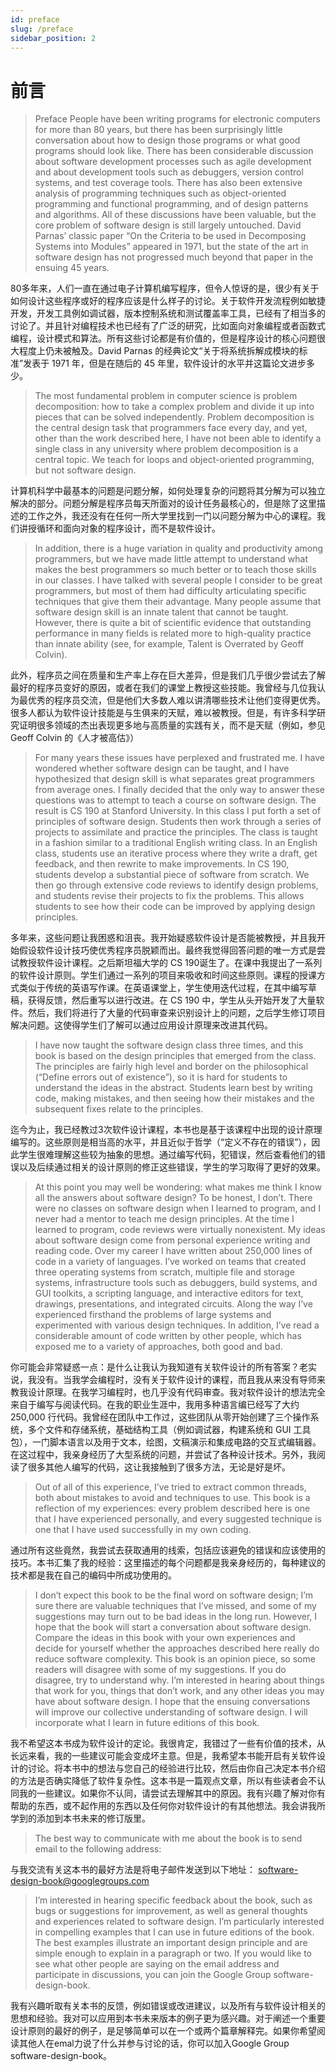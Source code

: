 ```yaml
---
id: preface
slug: /preface
sidebar_position: 2
---
```

# 前言
> Preface
> People have been writing programs for electronic computers for more than 80 years, but there has been surprisingly little conversation about how to design those programs or what good programs should look like. There has been considerable discussion about software development processes such as agile development and about development tools such as debuggers, version control systems, and test coverage tools. There has also been extensive analysis of programming techniques such as object-oriented programming and functional programming, and of design patterns and algorithms. All of these discussions have been valuable, but the core problem of software design is still largely untouched. David Parnas’ classic paper “On the Criteria to be used in Decomposing Systems into Modules” appeared in 1971, but the state of the art in software design has not progressed much beyond that paper in the ensuing 45 years.

80多年来，人们一直在通过电子计算机编写程序，但令人惊讶的是，很少有关于如何设计这些程序或好的程序应该是什么样子的讨论。关于软件开发流程例如敏捷开发，开发工具例如调试器，版本控制系统和测试覆盖率工具，已经有了相当多的讨论了。并且针对编程技术也已经有了广泛的研究，比如面向对象编程或者函数式编程，设计模式和算法。所有这些讨论都是有价值的，但是程序设计的核心问题很大程度上仍未被触及。David Parnas 的经典论文“关于将系统拆解成模块的标准”发表于 1971 年，但是在随后的 45 年里，软件设计的水平并这篇论文进步多少。

> The most fundamental problem in computer science is problem decomposition: how to take a complex problem and divide it up into pieces that can be solved independently. Problem decomposition is the central design task that programmers face every day, and yet, other than the work described here, I have not been able to identify a single class in any university where problem decomposition is a central topic. We teach for loops and object-oriented programming, but not software design.

计算机科学中最基本的问题是问题分解，如何处理复杂的问题将其分解为可以独立解决的部分。问题分解是程序员每天所面对的设计任务最核心的，但是除了这里描述的工作之外，我还没有在任何一所大学里找到一门以问题分解为中心的课程。我们讲授循环和面向对象的程序设计，而不是软件设计。

> In addition, there is a huge variation in quality and productivity among programmers, but we have made little attempt to understand what makes the best programmers so much better or to teach those skills in our classes. I have talked with several people I consider to be great programmers, but most of them had difficulty articulating specific techniques that give them their advantage. Many people assume that software design skill is an innate talent that cannot be taught. However, there is quite a bit of scientific evidence that outstanding performance in many fields is related more to high-quality practice than innate ability (see, for example, Talent is Overrated by Geoff Colvin).

此外，程序员之间在质量和生产率上存在巨大差异，但是我们几乎很少尝试去了解最好的程序员变好的原因，或者在我们的课堂上教授这些技能。我曾经与几位我认为最优秀的程序员交流，但是他们大多数人难以讲清哪些技术让他们变得更优秀。很多人都认为软件设计技能是与生俱来的天赋，难以被教授。但是，有许多科学研究证明很多领域的杰出表现更多地与高质量的实践有关，而不是天赋（例如，参见 Geoff Colvin 的《人才被高估》）

> For many years these issues have perplexed and frustrated me. I have wondered whether software design can be taught, and I have hypothesized that design skill is what separates great programmers from average ones. I finally decided that the only way to answer these questions was to attempt to teach a course on software design. The result is CS 190 at Stanford University. In this class I put forth a set of principles of software design. Students then work through a series of projects to assimilate and practice the principles. The class is taught in a fashion similar to a traditional English writing class. In an English class, students use an iterative process where they write a draft, get feedback, and then rewrite to make improvements. In CS 190, students develop a substantial piece of software from scratch. We then go through extensive code reviews to identify design problems, and students revise their projects to fix the problems. This allows students to see how their code can be improved by applying design principles.

多年来，这些问题让我困惑和沮丧。我开始疑惑软件设计是否能被教授，并且我开始假设软件设计技巧使优秀程序员脱颖而出。最终我觉得回答问题的唯一方式是尝试教授软件设计课程。之后斯坦福大学的 CS 190诞生了。在课中我提出了一系列的软件设计原则。学生们通过一系列的项目来吸收和时间这些原则。课程的授课方式类似于传统的英语写作课。在英语课堂上，学生使用迭代过程，在其中编写草稿，获得反馈，然后重写以进行改进。在 CS 190 中，学生从头开始开发了大量软件。然后，我们将进行了大量的代码审查来识别设计上的问题，之后学生修订项目解决问题。这使得学生们了解可以通过应用设计原理来改进其代码。

> I have now taught the software design class three times, and this book is based on the design principles that emerged from the class. The principles are fairly high level and border on the philosophical (“Define errors out of existence”), so it is hard for students to understand the ideas in the abstract. Students learn best by writing code, making mistakes, and then seeing how their mistakes and the subsequent fixes relate to the principles.

迄今为止，我已经教过3次软件设计课程，本书也是基于该课程中出现的设计原理编写的。这些原则是相当高的水平，并且近似于哲学（“定义不存在的错误”），因此学生很难理解这些较为抽象的思想。通过编写代码，犯错误，然后查看他们的错误以及后续通过相关的设计原则的修正这些错误，学生的学习取得了更好的效果。

> At this point you may well be wondering: what makes me think I know all the answers about software design? To be honest, I don’t. There were no classes on software design when I learned to program, and I never had a mentor to teach me design principles. At the time I learned to program, code reviews were virtually nonexistent. My ideas about software design come from personal experience writing and reading code. Over my career I have written about 250,000 lines of code in a variety of languages. I’ve worked on teams that created three operating systems from scratch, multiple file and storage systems, infrastructure tools such as debuggers, build systems, and GUI toolkits, a scripting language, and interactive editors for text, drawings, presentations, and integrated circuits. Along the way I’ve experienced firsthand the problems of large systems and experimented with various design techniques. In addition, I’ve read a considerable amount of code written by other people, which has exposed me to a variety of approaches, both good and bad.

你可能会非常疑惑一点：是什么让我认为我知道有关软件设计的所有答案？老实说，我没有。当我学会编程时，没有关于软件设计的课程，而且我从来没有导师来教我设计原理。在我学习编程时，也几乎没有代码审查。我对软件设计的想法完全来自于编写与阅读代码。在我的职业生涯中，我用多种语言编已经写了大约 250,000 行代码。我曾经在团队中工作过，这些团队从零开始创建了三个操作系统，多个文件和存储系统，基础结构工具（例如调试器，构建系统和 GUI 工具包），一门脚本语言以及用于文本，绘图，文稿演示和集成电路的交互式编辑器。在这过程中，我亲身经历了大型系统的问题，并尝试了各种设计技术。另外，我阅读了很多其他人编写的代码，这让我接触到了很多方法，无论是好是坏。

> Out of all of this experience, I’ve tried to extract common threads, both about mistakes to avoid and techniques to use. This book is a reflection of my experiences: every problem described here is one that I have experienced personally, and every suggested technique is one that I have used successfully in my own coding.

通过所有这些竟然，我尝试去获取通用的线索，包括应该避免的错误和应该使用的技巧。本书汇集了我的经验：这里描述的每个问题都是我亲身经历的，每种建议的技术都是我在自己的编码中所成功使用的。

> I don’t expect this book to be the final word on software design; I’m sure there are valuable techniques that I’ve missed, and some of my suggestions may turn out to be bad ideas in the long run. However, I hope that the book will start a conversation about software design. Compare the ideas in this book with your own experiences and decide for yourself whether the approaches described here really do reduce software complexity. This book is an opinion piece, so some readers will disagree with some of my suggestions. If you do disagree, try to understand why. I’m interested in hearing about things that work for you, things that don’t work, and any other ideas you may have about software design. I hope that the ensuing conversations will improve our collective understanding of software design. I will incorporate what I learn in future editions of this book.

我不希望这本书成为软件设计的定论。我很肯定，我错过了一些有价值的技术，从长远来看，我的一些建议可能会变成坏主意。但是，我希望本书能开启有关软件设计的讨论。将本书中的想法与您自己的经验进行比较，然后由你自己决定本书介绍的方法是否确实降低了软件复杂性。这本书是一篇观点文章，所以有些读者会不认同我的一些建议。如果你不认同，请尝试去理解其中的原因。我有兴趣了解对你有帮助的东西，或不起作用的东西以及任何你对软件设计的有其他想法。我会讲我所学到的添加到本书未来的修订版里。

> The best way to communicate with me about the book is to send email to the following address:

与我交流有关这本书的最好方法是将电子邮件发送到以下地址：
software-design-book@googlegroups.com

> I’m interested in hearing specific feedback about the book, such as bugs or suggestions for improvement, as well as general thoughts and experiences related to software design. I’m particularly interested in compelling examples that I can use in future editions of the book. The best examples illustrate an important design principle and are simple enough to explain in a paragraph or two. If you would like to see what other people are saying on the email address and participate in discussions, you can join the Google Group software-design-book.

我有兴趣听取有关本书的反馈，例如错误或改进建议，以及所有与软件设计相关的思想和经验。我对可以应用到本书未来版本的例子更为感兴趣。对于阐述一个重要设计原则的最好的例子，是足够简单可以在一个或两个篇章解释完。如果你希望阅读其他人在emal力说了什么并参与讨论的话，你可以加入Google Group software-design-book。
